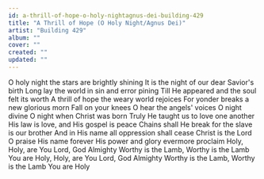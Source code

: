```yaml
---
id: a-thrill-of-hope-o-holy-nightagnus-dei-building-429
title: "A Thrill of Hope (O Holy Night/Agnus Dei)"
artist: "Building 429"
album: ""
cover: ""
created: ""
updated: ""
---
```


O holy night the stars are brightly shining
It is the night of our dear Savior's birth
Long lay the world in sin and error pining
Till He appeared and the soul felt its worth
A thrill of hope the weary world rejoices
For yonder breaks a new glorious morn
Fall on your knees
O hear the angels' voices
O night divine
O night when Christ was born
Truly He taught us to love one another
His law is love, and His gospel is peace
Chains shall He break for the slave is our brother
And in His name all oppression shall cease
Christ is the Lord
O praise His name forever
His power and glory evermore proclaim
Holy, Holy, are You Lord, God Almighty
Worthy is the Lamb, Worthy is the Lamb
You are Holy, Holy, are You Lord, God Almighty
Worthy is the Lamb, Worthy is the Lamb
You are Holy